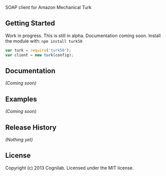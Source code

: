 SOAP client for Amazon Mechanical Turk

## Getting Started

Work in progress.  This is still in alpha.  Documentation coming soon.
Install the module with: `npm install turk50`

```javascript
var turk = require('turk50');
var client = new turk(config);
```

## Documentation
_(Coming soon)_

## Examples
_(Coming soon)_

## Release History
_(Nothing yet)_

## License
Copyright (c) 2013 Cognilab. Licensed under the MIT license.
